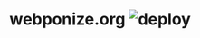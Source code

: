 # webponize.org ![deploy](https://github.com/webponize/webponize.org/workflows/deploy/badge.svg?branch=master)
